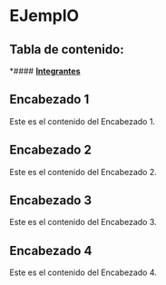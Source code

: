# EJemplO

## Tabla de contenido: 
*#### [**Integrantes**](#integrantes)

## Encabezado 1
Este es el contenido del Encabezado 1.

## Encabezado 2
Este es el contenido del Encabezado 2.

## Encabezado 3
Este es el contenido del Encabezado 3.

## Encabezado 4
Este es el contenido del Encabezado 4.

